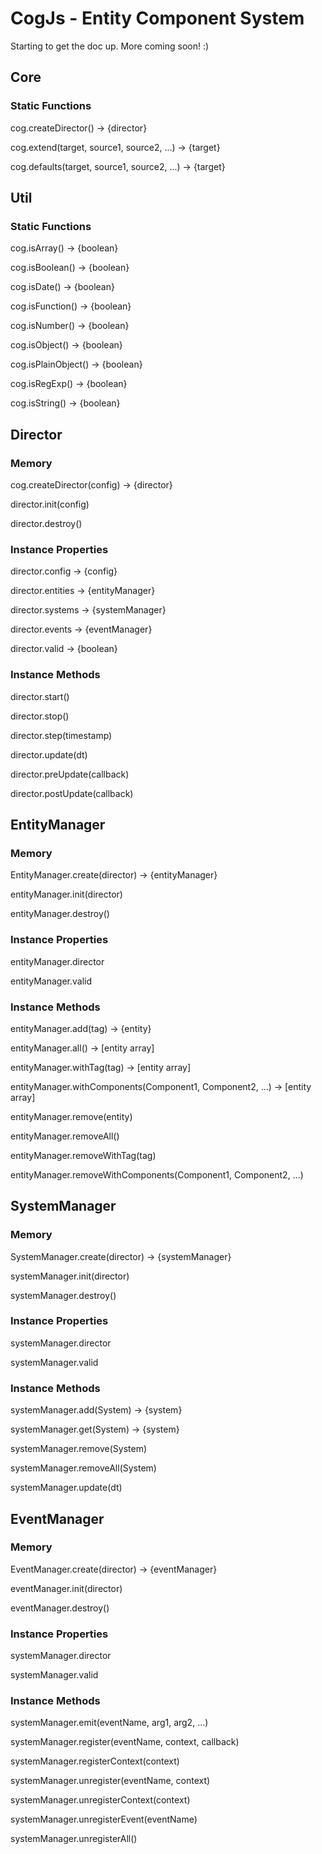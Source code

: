 CogJs - Entity Component System
=====

Starting to get the doc up. More coming soon! :)

Core
-------

### Static Functions

cog.createDirector() -> {director}

cog.extend(target, source1, source2, ...) -> {target}

cog.defaults(target, source1, source2, ...) -> {target}


Util
------

### Static Functions

cog.isArray() -> {boolean}

cog.isBoolean() -> {boolean}

cog.isDate() -> {boolean}

cog.isFunction() -> {boolean}

cog.isNumber() -> {boolean}

cog.isObject() -> {boolean}

cog.isPlainObject() -> {boolean}

cog.isRegExp() -> {boolean}

cog.isString() -> {boolean}


Director
----------

### Memory

cog.createDirector(config) -> {director}

director.init(config)

director.destroy()

### Instance Properties

director.config -> {config}

director.entities -> {entityManager}

director.systems -> {systemManager}

director.events -> {eventManager}

director.valid -> {boolean}

### Instance Methods

director.start()

director.stop()

director.step(timestamp)

director.update(dt)

director.preUpdate(callback)

director.postUpdate(callback)


EntityManager
---------------

### Memory

EntityManager.create(director) -> {entityManager}

entityManager.init(director)

entityManager.destroy()

### Instance Properties

entityManager.director

entityManager.valid

### Instance Methods

entityManager.add(tag) -> {entity}

entityManager.all() -> [entity array]

entityManager.withTag(tag) -> [entity array]

entityManager.withComponents(Component1, Component2, ...) -> [entity array]

entityManager.remove(entity)

entityManager.removeAll()

entityManager.removeWithTag(tag)

entityManager.removeWithComponents(Component1, Component2, ...)


SystemManager
--------------

### Memory

SystemManager.create(director) -> {systemManager}

systemManager.init(director)

systemManager.destroy()

### Instance Properties

systemManager.director

systemManager.valid

### Instance Methods

systemManager.add(System) -> {system}

systemManager.get(System) -> {system}

systemManager.remove(System)

systemManager.removeAll(System)

systemManager.update(dt)


EventManager
--------------

### Memory

EventManager.create(director) -> {eventManager}

eventManager.init(director)

eventManager.destroy()

### Instance Properties

systemManager.director

systemManager.valid

### Instance Methods

systemManager.emit(eventName, arg1, arg2, ...)

systemManager.register(eventName, context, callback)

systemManager.registerContext(context)

systemManager.unregister(eventName, context)

systemManager.unregisterContext(context)

systemManager.unregisterEvent(eventName)

systemManager.unregisterAll()
